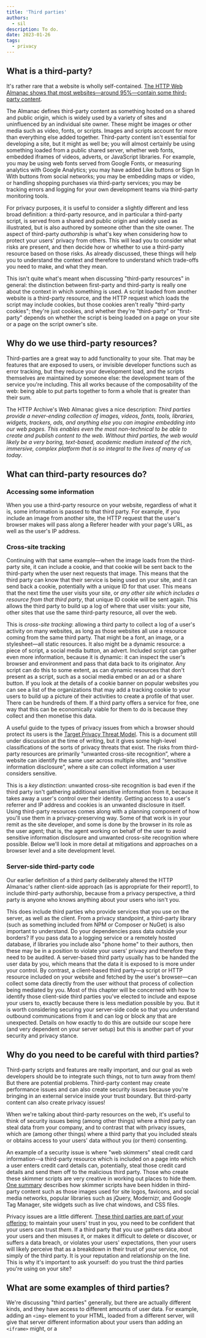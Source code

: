 ```yaml
---
title: 'Third parties'
authors:
  - sil
description: To do.
date: 2023-01-26
tags:
  - privacy
---
```


## What is a third-party?

It's rather rare that a website is wholly self-contained. [The HTTP Web Almanac shows that most websites—around 95%—contain some third-party content](https://almanac.httparchive.org/en/2021/third-parties).

The Almanac defines third-party content as something hosted on a shared and public origin, which is widely used by a variety
of sites and uninfluenced by an individual site owner. These might be images or other media such as video, fonts, or scripts.
Images and scripts account for more than everything else added together. Third-party content isn't essential for developing a site,
but it might as well be; you will almost certainly be using something loaded from a public shared server, whether web fonts,
embedded iframes of videos, adverts, or JavaScript libraries. For example, you may be using web fonts served from Google Fonts,
or measuring analytics with Google Analytics; you may have added Like buttons or Sign In With buttons from social networks;
you may be embedding maps or video, or handling shopping purchases via third-party services; you may be tracking errors and
logging for your own development teams via third-party monitoring tools.

For privacy purposes, it is useful to consider a slightly different and less broad definition: a third-party resource, and in
particular a third-party script, is served from a shared and public origin and widely used as illustrated, but is also authored
by someone other than the site owner. The aspect of third-party _authorship_ is what's key when considering how to protect your
users' privacy from others. This will lead you to consider what risks are present, and then decide how or whether to use a
third-party resource based on those risks. As already discussed, these things will help you to understand the context and
therefore to understand which trade-offs you need to make, and what they mean.

This isn't quite what's meant when discussing "third-party resources" in general: the distinction between first-party and
third-party is really one about the context in which something is used. A script loaded from another website is a third-party
resource, and the HTTP request which loads the script may include cookies, but those cookies aren't really "third-party cookies";
they're just cookies, and whether they're "third-party" or "first-party" depends on whether the script is being loaded on a
page on your site or a page on the script owner's site.

## Why do we use third-party resources?

Third-parties are a great way to add functionality to your site. That may be features that are exposed to users, or invisible
developer functions such as error tracking, but they reduce your development load, and the scripts themselves are maintained
by someone else: the development team of the service you're including. This all works because of the composability of the web:
being able to put parts together to form a whole that is greater than their sum.

The HTTP Archive's Web Almanac gives a nice description: _Third parties provide a never-ending collection of images, videos,
fonts, tools, libraries, widgets, trackers, ads, and anything else you can imagine embedding into our web pages. This enables
even the most non-technical to be able to create and publish content to the web. Without third parties, the web would likely
be a very boring, text-based, academic medium instead of the rich, immersive, complex platform that is so integral to the lives
of many of us today_.

## What can third-party resources do?

### Accessing some information

When you use a third-party resource on your website, regardless of what it is, some information is passed to that third party.
For example, if you include an image from another site, the HTTP request that the user's browser makes will pass along a Referer
header with your page's URL, as well as the user's IP address.

### Cross-site tracking

Continuing with that same example—when the image loads from the third-party site, it can include a cookie, and that cookie will
be sent back to the third-party when the user next requests that image. This means that the third party can know that their
service is being used on your site, and it can send back a cookie, potentially with a unique ID for that user. This means that
the next time the user visits your site, or <em>any other site which includes a resource from that third party</em>, that unique
ID cookie will be sent again. This allows the third party to build up a log of where that user visits: your site, other sites that
use the same third-party resource, all over the web.

This is _cross-site tracking_: allowing a third party to collect a log of a user's activity on many websites, as long as those
websites all use a resource coming from the same third party. That might be a font, an image, or a stylesheet—all static resources.
It also might be a dynamic resource: a piece of script, a social media button, an advert. Included script can gather even more
information, because it is dynamic: it can inspect the user's browser and environment and pass that data back to its originator.
Any script can do this to some extent, as can dynamic resources that don't present as a script, such as a social media embed or
an ad or a share button. If you look at the details of a cookie banner on popular websites you can see a list of the organizations
that may add a tracking cookie to your users to build up a picture of their activities to create a profile of that user. There
can be hundreds of them. If a third party offers a service for free, one way that this can be economically viable for them to
do is because they collect and then monetise this data.

A useful guide to the types of privacy issues from which a browser should protect its users is the [Target Privacy Threat Model](https://w3cping.github.io/privacy-threat-model/#high-level-threats).
This is a document still under discussion at the time of writing, but it gives some high-level classifications of the sorts of
privacy threats that exist. The risks from third-party resources are primarily “unwanted cross-site recognition”, where a
website can identify the same user across multiple sites, and “sensitive information disclosure”, where a site can collect
information a user considers sensitive.

This is a _key distinction_: unwanted cross-site recognition is bad even if the third party isn't gathering additional sensitive
information from it, because it takes away a user's control over their identity. Getting access to a user's referrer and IP address
and cookies is an unwanted disclosure in itself. Using third-party resources comes along with a planning component of how you'll use
them in a privacy-preserving way. Some of that work is in your remit as the site developer, and some is done by the browser
in its role as the user agent; that is, the agent working on behalf of the user to avoid sensitive information disclosure and
unwanted cross-site recognition where possible. Below we'll look in more detail at mitigations and approaches on a browser
level and a site development level.

### Server-side third-party code

Our earlier definition of a third party deliberately altered the HTTP Almanac's rather client-side approach (as is appropriate
for their report!), to include third-party authorship, because from a privacy perspective, a third party is anyone who knows anything
about your users who isn't you.

This does include third parties who provide services that you use on the server, as well as the client. From a privacy
standpoint, a third-party library (such as something included from NPM or Composer or NuGet) is also important to understand.
Do your dependencies pass data outside your borders? If you pass data to a logging service or a remotely hosted database,
if libraries you include also "phone home" to their authors, then these may be in a position to violate your users' privacy
and therefore they need to be audited. A server-based third party usually has to be handed the user data by you, which means
that the data it is exposed to is more under your control. By contrast, a client-based third party—a script or HTTP resource
included on your website and fetched by the user's browser—can collect some data directly from the user without that process
of collection being mediated by you. Most of this chapter will be concerned with how to identify those client-side third parties
you've elected to include and expose your users to, exactly because there is less mediation possible by you. But it is worth
considering securing your server-side code so that you understand outbound communications from it and can log or block any that
are unexpected. Details on how exactly to do this are outside our scope here (and very dependent on your server setup) but
this is another part of your security and privacy stance.

## Why do you need to be careful with third parties?

Third-party scripts and features are really important, and our goal as web developers should be to integrate such things,
not to turn away from them! But there are potential problems. Third-party content may create performance issues and can
also create security issues because you're bringing in an external service inside your trust boundary. But third-party
content can also create privacy issues!

When we're talking about third-party resources on the web, it's useful to think of security issues being (among other things)
where a third party can steal data from your company, and to contrast that with privacy issues, which are (among other things)
where a third party that you included steals or obtains access to your users' data without you (or them) consenting.

An example of a security issue is where "web skimmers" steal credit card information-–a third-party resource which is included
on a page into which a user enters credit card details can, potentially, steal those credit card details and send them off to
the malicious third party. Those who create these skimmer scripts are very creative in working out places to hide them.
[One summary](https://www.zdnet.com/article/hackers-hide-web-skimmer-inside-a-websites-css-files/) describes how skimmer scripts
have been hidden in third-party content such as those images used for site logos, favicons, and social media networks,
popular libraries such as jQuery, Modernizr, and Google Tag Manager, site widgets such as live chat windows, and CSS files.

Privacy issues are a little different. [These third parties are part of your offering](https://developers.google.com/web/fundamentals/performance/optimizing-content-efficiency/loading-third-party-javascript);
to maintain your users' trust in you, you need to be confident that your users can trust _them_. If a third party that you use gathers data about
your users and then misuses it, or makes it difficult to delete or discover, or suffers a data breach, or violates your users'
expectations, then your users will likely perceive that as a breakdown in their trust of _your_ service, not simply of the
third party. It is your reputation and relationship on the line. This is why it's important to ask yourself: do you trust
the third parties you're using on your site?

## What are some examples of third parties?

We're discussing "third parties" generally, but there are actually different kinds, and they have access to different amounts of user data.
For example, adding an `<img>` element to your HTML, loaded from a different server, will give that server different information
about your users than adding an `<iframe>` might, or a <script> element. These are examples rather than a comprehensive list, but it's
useful to understand the distinctions between the different types of third-party items that your site can employ.

### Requesting a cross-site resource

A cross-site resource is anything on your site which is loaded from a different site and isn't an `<iframe>` or a `<script>`. Examples
include `<img>`, `<audio>`, `<video>`, web fonts loaded by CSS, and WebGL textures. These are all loaded via an HTTP request, and as
described earlier, those HTTP requests will include any cookies previously set by the other site, the requesting user's IP address,
and the URL of the current page as the referrer. All third-party requests historically included this data by default, although
there are efforts to reduce or isolate the data passed to third parties by various browsers, as described in "Understanding
Third-Party Browser Protections" further on.

### Embedding a cross-site iframe

A complete document embedded in your pages via an `<iframe>` can request additional access to browser APIs, in addition to the trifecta
of cookies, IP address, and referrer. Exactly which APIs are available to <iframe>d pages and how they request access is browser-specific,
and is currently undergoing changes: see "Permissions Policy" below for current efforts to curtail or monitor API access in embedded
documents.

### Executing cross-site JavaScript

Including a `<script>` element loads and runs cross-site JavaScript in the top-level context of your page. This means that the
script that runs has complete access to anything that your own first-party scripts do. Browser permissions still manage this data,
so requesting the user's location (for example) will still require user agreement. But any information present in the page or
available as JavaScript variables can be read by such a script, and this includes not just cookies that are passed to the third party
as part of the request, but also cookies that are intended for your site alone. Equally, a third-party script loaded onto your
page can make all the same HTTP requests that your own code does, meaning that it could make `fetch()` requests to your back-end APIs to get data.

### Including third-party libraries in your dependencies

As described earlier, your server-side code will also likely include third-party dependencies, and these are indistinguishable from your own
code in their power; code that you include from a GitHub repository or your programming language's library (npm, PyPI, composer, and so on)
can read all the same data that your other code can.

## Knowing your third parties

This, then, requires some understanding of your list of third-party suppliers, and what their privacy, data collection, and user
experience stances and policies are. That understanding then becomes part of your series of trade-offs: how useful and important
is the service, balanced against how intrusive, inconvenient, or disquieting their demands are on your users. Third-party
content provides value by taking the heavy lifting from you as site owner and allows you to focus on your core competencies;
and so there is value in making that trade-off and sacrificing some user comfort and privacy for a better user experience.
It is important to not confuse user experience with _developer_ experience, though: "it is easier for our dev team to build
the service" is not a compelling story to users.

How you get that understanding is the process of audit.

### Audit your third parties

Understanding what a third party does is the process of _audit_. You can do this both technically and non-technically, and
for an individual third party and for your whole collection.

#### Run a non-technical audit

The first step is non-technical: read the privacy policies of your suppliers. If you include any third-party resources,
check the privacy policies. They will be long and full of legal text, and some documents may use some of the approaches
specifically warned against [in earlier chapters](/learn/privacy/data/), such as overly general statements and without any indication
of how or when collected data will be removed. It is important to realize that from a user perspective, all the data that
is collected on your site, including by third parties, will be governed by these privacy policies. Even if you do
everything correctly, when you are transparent about your goals and exceed your users' expectations of data privacy and
sensitivity, users may hold you responsible for anything your chosen third parties do as well. If there is anything in
their privacy policies which you would not wish to say in your own policies because it would decrease users' trust, then
consider whether there is an alternative supplier.

This is something which can usefully go hand in hand with the technical audit discussed further on, as they inform one
another. You should know the third-party resources that you're incorporating for business reasons (such as ad networks
or embedded content) because there will be a business relationship in place. This is a good place to start a non-technical
audit. The technical audit is also likely to identify third parties, especially those included for technical rather
than business reasons (external components, analytics, utility libraries), and that list can join with the list of
business-focused third parties. The goal here is for you as site owner to feel that you understand what the third
parties you're adding to your site are doing, and for you as a business to be able to present your legal advisor
with this inventory of third parties to make sure you are meeting any obligations required.

#### Run a technical audit

For a technical audit, it's important to use the resources in situ as part of the website; that is, don't load a dependency
in a test harness and inspect it that way. Make sure you're seeing how your dependencies act as part of your actual website,
deployed on the public internet rather than in a test or development mode. It is very instructive to view your own website as
a new user. Open a browser in a clean new profile, so that you are not signed in and have no stored agreement, and try visiting your site.

{% Aside %}
Testing a site as if you are a new user means viewing that site with no saved information about it. It is best in these
situations to create a brand new profile every time you want to test a website as though you're a new user. Don't create
one new profile and re-use it; create a new profile every time and then discard it. This is mostly a quick process on desktop
browsers: see the documentation for [Chrome](https://support.google.com/chrome/answer/2364824),
[Edge](https://support.microsoft.com/en-us/topic/sign-in-and-create-multiple-profiles-in-microsoft-edge-df94e622-2061-49ae-ad1d-6f0e43ce6435),
and [Firefox](https://support.mozilla.org/en-US/kb/profile-manager-create-remove-switch-firefox-profiles#w_manage-profiles-when-firefox-is-open).
Chrome for Android and Safari don't support creating a new empty profile, so incognito/private browsing modes will have to suffice there, but
in general, it is important to test sites both in incognito/private browsing modes and with a freshly-created profile.
{% endAside %}

Sign up on your own site for a new account, if you provide user accounts. Your design team will have orchestrated this new user
acquisition process from a UX perspective, but it can be illustrative to approach it from a privacy perspective. Don't simply click
"Accept" on the terms and conditions, or the cookie warning, or the privacy policy; set yourself the task of using your own service
without disclosing any personal information or having any tracking cookies, and see if you can do it and how hard it is to do it.
It can also be helpful to look in the browser developer tools to see which sites are being accessed and which data is passed to
those sites. Developer tools provide a list of separate HTTP requests (normally in a section called "Network"), and you can see
from here requests grouped by type (HTML, CSS, images, fonts, JavaScript, requests initiated by JavaScript). It's also possible
to add a new column to show the domain of each request, which will demonstrate how many different places are being contacted,
and there may be a "third-party requests" checkbox to show only third parties. (It can also be useful to use `Content-Security-Policy`
reporting to perform a continual audit, for which read further on.)

[Simon Hearne's “Request Map Generator”](https://simonhearne.com/2015/find-third-party-assets/) tool can also be a helpful overview of all
the subrequests that a publicly available page makes.

This is also the point at which you can include the business-focused third parties identified as part of the non-technical audit
(that is: the list of companies that you have a financial relationship with in order to use their resources). The goal here is
to match up the list of third parties you believe you're using (from financial and legal records) and the list you're actually
using (by looking at which third-party HTTP requests your website makes). You should be able to identify for each business third
party which technical outbound requests are made. If you cannot identify requests in the technical audit for a third party
identified by business relationship, it's important to work out why and to have that guide your testing: perhaps that third-party
resource is only loaded in a particular country, or on a particular device type, or for logged-in users. This will enlarge your
list of site areas to audit and ensure that you're seeing all the outbound accesses. (Or possibly it will identify a third-party
resource that you're paying for and not using, which always cheers up the finance department.)

Once you've narrowed down the list of requests to third parties that you would like to be part of the audit, clicking on an
individual request will show all the details of it and, in particular, which data was passed to that request. It is also very
common that [a third-party request that your code initiates then goes on to initiate many other third-party requests](https://css-tricks.com/potential-dangers-of-third-party-javascript/#third-party-scripts-often-load-other-third-party-scripts-of-their-own).
These additional third parties are also “imported” into your own privacy policy. This task is laborious but valuable, and
it often can be inserted into existing analyses; your frontend development team should already be auditing requests for
performance reasons (perhaps with the help of existing tools such as WebPageTest or Lighthouse), and incorporating a data
and privacy audit into that process can make it easier.

<figure>
{% Img src="image/cGQxYFGJrUUaUZyWhyt9yo5gHhs1/nnzRxb7clgk8DgrpmBgS.png", alt="The web.dev request map.", width="800", height="594" %}
<figcaption>A (dramatically simplified) request map for web.dev, showing third-party sites that request other third-party sites, and so on.</figcaption>
</figure>

#### Do

Open a browser with a clean new user profile, so that you are not signed in and have no stored agreement; then open the browser
development tools Network panel to see all the outgoing requests. Add a new column to show the domain of each request, and check the
"third-party requests" checkbox to show only third parties if present. Then:

* Visit your site.
* Sign up for a new account, if you provide user accounts.
* Try to delete your created account.
* Carry out a normal action or two on the site (exactly what this is will depend on what your site does, but pick common actions that most users perform).
* Carry out an action or two which you know involve third-party dependencies in particular. These might include sharing content to
social media, beginning a checkout flow, or embedding content from another site.

When doing each of these tasks, make a record of resources requested from domains that are not yours, by looking at the Network panel
as described. These are some of your third parties. A good way to do this is to use the browser network tools to capture the network
request logs in a HAR file.

#### HAR files and capturing

An [HAR file](https://en.wikipedia.org/wiki/HAR_(file_format)) is a standardized JSON format of all network requests made by a page.
To get an HAR file for a particular page, in:

##### Chrome

Open the browser DevTools (Menu > More Tools > Developer Tools), go to the Network panel, load (or refresh) the page, and
choose the downward arrow save symbol in the top right near to the No throttling dropdown menu.

{% Img src="image/cGQxYFGJrUUaUZyWhyt9yo5gHhs1/pe6kjowLV339yjfaAgkr.png", alt="The Chrome DevTools network panel with Download HAR symbol highlighted.", width="650", height="299" %}

##### Firefox

Open the browser developer tools (Menu > More Tools > Web Developer Tools), go to the Network panel, load (or refresh) the page, and choose
the cog symbol in the top right next to the throttling dropdown menu. From its menu, choose "Save All As HAR".

{% Img src="image/cGQxYFGJrUUaUZyWhyt9yo5gHhs1/SIeaTTW90Zh6TOV8RTKa.png", alt="The Firefox developer tools network panel with the Save All As Har option highlighted.", width="624", height="237" %}

##### Safari

Open the browser developer tools (Menu > Develop > Show Web Inspector; if you don't have a Develop menu then enable it from
Menu > Safari > Preferences > Advanced > Show Develop menu in menu bar), go to the Network panel, load (or refresh) the page,
and choose Export in the top right (to the right of Preserve Log; you may need to enlarge the window).

{% Img src="image/cGQxYFGJrUUaUZyWhyt9yo5gHhs1/PDUiriJh7D8FpL1v3RwD.png", alt="Safari Web Inspector Network panel with the HAR export option highlighted.", width="800", height="266" %}

For more detail, you can also record what is passed on to third parties (in the Request section), although this data is often
obfuscated and not usefully interpretable.

## Best practices when integrating third parties

You can set your own policies on which third parties your site uses: change which ad provider you use based on their practices,
or how annoying or intrusive their cookies consent popup is, or whether you want to use social media buttons on your site or
tracking links in your emails or utm_campaign links to track in Google Analytics in your tweets. One aspect to consider when
developing a site is the privacy and security posture of your analytics service. Some analytics services explicitly trade on
being privacy-protecting. Frequently, there are also ways to use a third-party script which adds privacy protection in itself:
you are not the first team looking to improve their users' privacy and protect them from third-party data collection, and there
may already be solutions. Finally, many third-party providers are more sensitive to data collection issues now than in the past,
and there are often features or parameters you can add which enable a more user-protective mode. Here are some examples.

### When adding a social media sharing button

Consider embedding HTML buttons directly: the site [https://sharingbuttons.io/](https://sharingbuttons.io/) has some well-designed examples.
Or you could add plain HTML links. The trade-off here is that you lose the "share count" statistic and your ability to classify your customers
in your Facebook analytics. This is an example of a trade-off between using a third party provider and receiving less analytics data.

More generally, when you're embedding an interactive widget of some kind from a third party, it's often possible to instead provide a
link out to that third party. This does mean that your site doesn't have the inline experience, but it shifts the decision on sharing
data with the third party from you to your user, who can choose to interact or not as they prefer.

For example, you might add links for Twitter and Facebook to share your service at mysite.example.com like this:

```html
<a href="https://facebook.com/sharer/sharer.php?u=https%3A%2F%2Fmysite.example.com"
   rel="noopener" aria-label="Share on Facebook" target="_blank" >Share on Facebook</a>
<a href="https://twitter.com/intent/tweet/?text=My%20cool%20service!&amp;url=https%3A%2F%2Fmysite.example.com"
   rel="noopener" aria-label="Share on Twitter" target="_blank">Share on Twitter</a>
```

Note that Facebook allows specifying a URL to share, and Twitter allows specifying a URL and some text.

### When embedding a video

When you're embedding videos from video-hosting sites, look for privacy-preserving options in the embedding code.
For example, for YouTube, replace `youtube.com` in the embed URL with `www.youtube-nocookie.com` to avoid tracking cookies
being placed on users viewing the embedding page. You can also check "Enable privacy-enhanced mode" when generating the
Share/Embed link from YouTube itself. This is a good example of using a more user-protective mode provided by the third party.
([https://support.google.com/youtube/answer/171780](https://support.google.com/youtube/answer/171780) describes this in more detail,
and other embedding options for YouTube specifically.)

Other video sites have fewer options in this regard: TikTok, for example, doesn't have a way to embed video without tracking
at the time of this writing. It is possible to host the videos yourself (this is using an alternative), but it can be a
lot more work, especially to support many devices.

As with interactive widgets discussed earlier, it is often possible to replace an embedded video with a link to the providing website.
This is less interactive because the video won't play inline, but it leaves the choice of whether to watch with the user. This can be
used as an example of the “facade pattern”, the name for dynamically replacing interactive content with something requiring a user
action to trigger it. An embedded TikTok video can be replaced with a plain link to the TikTok video page, but with a little more
work it is possible to retrieve and display a thumbnail for the video and make that a link. Even if the chosen video provider doesn't
support an easy way to embed videos without tracking, many video hosts support [oEmbed](https://oembed.com/), an API that, when given
a link to a video or embedded content, will return programmatic detail for it, including a thumbnail and title. TikTok supports oEmbed
(see [https://developers.tiktok.com/doc/embed-videos](https://developers.tiktok.com/doc/embed-videos) for details), meaning that
you can (manually or programmatically) turn a link to a TikTok video `https://www.tiktok.com/@scout2015/video/6718335390845095173` into JSON metadata about that video with
`https://www.tiktok.com/oembed?url=https://www.tiktok.com/@scout2015/video/6718335390845095173`, and therefore retrieve a thumbnail
to display. WordPress often uses this to request oEmbed' information for embedded content, for example. You can use this programmatically
to show a "facade" that looks interactive and switches to embed or link to an interactive video when the user chooses to click on it.

### When embedding analytics scripts

Analytics is designed to collect info about your users so it can be analyzed: this is what it's for. Analytics systems are essentially
services to collect and display data about accesses and users, which is done on a third-party server such as Google Analytics for ease
of implementation. There are also self-hosted analytics systems such as [https://matomo.org/](https://matomo.org/), although this is more work than using a
third-party solution for this. Running such a system on your own infrastructure does help you to reduce data collection, though,
because it does not leave your own ecosystem. On the other hand, managing that data, removing it, and setting policies for it
becomes your responsibility. Much of the concern with cross-site tracking comes about when it's done surreptitiously and
secretively, or as a side-effect of using a service which need not contain data gathering at all. Analytics software is overtly
designed to collect data in order to inform the site owners about their users.

Historically, there has been an approach of gathering all the data you can about everything, like a giant fishing net, and
then analyzing it later for interesting patterns. This mindset has, in large part, created the sense of unease and disquiet
about data collection that was discussed in part 1 of this course. Now, many sites first work out which questions to ask and
then gather specific and limited data to answer those questions.

If some third-party service is used by your site and by other sites, and it works by you including their JavaScript into your site,
and it sets cookies for each user, then it's important to consider that they could be doing unwanted cross-site recognition;
that is, tracking your users across sites. Some may and some may not, but the privacy-protecting stance here is to assume that
such a third-party service is in fact doing cross-site tracking unless you have a good reason to think or know otherwise.
This is not in itself a reason to avoid such services, but it is something to consider in your assessment of the trade-offs
of using them.

The trade-off in analytics used to be solely to choose whether to use it or not: gather all data and compromise privacy in exchange
for insights and planning, or give up insights entirely. However, this is no longer the case, and there is often now a
middle ground to be found between these two extremes. Check your analytics provider for configuration options to limit
the data collected and reduce the amount and duration of its storage. Since you have the records from the technical audit
described earlier, you can re-run the relevant sections of that audit to confirm that changing these configurations does
actually reduce the amount of data collected. If you're making this transition on an existing site, then this can give you
some quantifiable measure that can be written about for your users. For example, Google Analytics has a number of [opt-in (therefore off by default)](https://support.google.com/analytics/answer/9019185#zippy=%2Cin-this-article)
privacy features, many of which may be helpful for complying with local data protection laws. Some options to consider when setting up Google
Analytics include setting the retention period on collected data (Admin > Tracking Info > Data Retention) lower than the 26-month default,
and enabling some of the more technical solutions such as partial IP anonymization (see [https://support.google.com/analytics/answer/9019185](https://support.google.com/analytics/answer/9019185) for more detail).

## Using third parties in a privacy-preserving way

Thus far, we've discussed how to protect your users from third parties during the design phase of your application, while
you're planning what that application will do. Deciding to not use a particular third party at all is part of this planning,
and auditing your uses also falls into this category: it's about making decisions about your privacy stance. However, these
decisions are inherently not very granular; choosing to use a particular third party or choosing not to is not a nuanced decision.
It is much more likely that you will want something in between: to need or plan to use a particular third-party offering but
mitigate any privacy-violating tendencies (whether deliberate or accidental). This is the task of protecting users at "build time":
adding safeguards to reduce harm that you did not anticipate. All these are new HTTP headers that you can provide when serving
pages and which will hint or command the user agent to take certain privacy or security stances.

### Referrer-Policy

#### Do

Set a policy of `strict-origin-when-cross-origin` or `noreferrer` to prevent other sites from receiving a Referer header
when you link to them or when they're loaded as subresources by a page:

```html
index.html:
<meta name="referrer" content="strict-origin-when-cross-origin" />
```

Or server-side, for example in Express:

```java
const helmet = require('helmet');
app.use(helmet.referrerPolicy({policy: 'strict-origin-when-cross-origin'}));
```

If need be, set a laxer policy on specific elements or requests.

#### Why this protects user privacy

By default, each HTTP request the browser makes passes on a `Referer` header which contains the URL of the page initiating the request,
whether a link, an embedded image, or script. This can be a privacy issue because URLs can contain private information, and those URLs
being available to third parties passes that private information to them. [Web.dev lists some examples](https://web.dev/referrer-best-practices/#referer-and-referrer-policy-101)
of URLs containing private data—knowing that a user came to your site from `https://social.example.com/user/me@example.com` tells you who that user is,
which is a definite leak. But even a URL which does not itself expose private information does expose that this particular user (who you may know,
if they're logged in) came here from another site and this therefore reveals that this user visited that other site. This is in itself exposure of
information that you maybe should not know about your user's browsing history.

{% Aside %}
(It's spelled incorrectly, yes: Referrer should have a double R. People have been complaining about this for quarter of a century.)
{% endAside %}

Providing a `Referrer-Policy` header (with correct spelling!) lets you alter this, so that some or none of the referring URL is passed on.
[MDN lists the full details](https://developer.mozilla.org/docs/Web/HTTP/Headers/Referrer-Policy) but most browsers have
now adopted an assumed value of `strict-origin-when-cross-origin` by default, meaning that the referrer URL is now passed to third
parties as an origin only (`https://web.dev` rather than `https://web.dev/learn/privacy`). This is a useful privacy protection without
you having to do anything. But you can tighten this up further by specifying `Referrer-Policy: same-origin` to avoid passing any
referrer information at all to third parties (or `Referrer-Policy: no-referrer` to avoid passing to anyone including your own origin).
(This is a nice example of the privacy-versus-utility balance; the new default is much more privacy-preserving than before, but it
still gives high level information to third parties of your choice, such as your analytics provider.)

It's also useful to explicitly specify this header [because then you know exactly what the policy is, rather than relying on the browser defaults](/referrer-best-practices/#why-%22explicitly%22).
If you aren't able to set headers, then it's possible to set a referrer policy for a whole HTML page using a meta element in the `<head>`:
`<meta name="referrer" content="same-origin">`; and if concerned about specific third parties, it's also possible to set a `referrerpolicy`
attribute on individual elements such as `<script>`, `<a>`, or `<iframe>`: `<script src=”https://thirdparty.example.com/data.js” referrerpolicy=”no-referrer”>

### Content-Security-Policy

The `Content-Security-Policy` header, often referred to as “CSP”, dictates where external resources can be loaded from.
It is primarily used for security purposes, by preventing cross-site scripting attacks and script injection, but when used
alongside your regular audits it can also limit where your chosen third parties can pass data to.

This is potentially a less-than-great user experience; if one of your third-party scripts starts loading a dependency from an
origin not on your list, then that request will be blocked, the script will fail, and your application may fail with it
(or at least be reduced to its JavaScript-failing fallback version). This is useful when CSP is implemented for security,
which is its normal purpose: protecting against cross-site scripting issues (and to do this, use a [strict CSP](/strict-csp/)).
Once you know all the inline scripts that your page uses, you can make a list of them, calculate a hash value or add a random value
(called a “nonce”) for each, and then add the list of hashes to your Content Security Policy. This will prevent any script that
isn't on the list from being loaded. This needs to be baked into the production process for the site: scripts in your pages need
to include the nonce or to have a hash calculated as part of the build. See [https://web.dev/strict-csp/](/strict-csp/) for all the details.

Fortunately, browsers support a related header, `Content-Security-Policy-Report-Only`. If this header is provided, requests
that violate the supplied policy will not be blocked, but a JSON report will be sent to a supplied URL. Such a header might
look like this:
`Content-Security-Policy-Report-Only: script-src 3p.example.com; report-uri https://example.com/report/`,
and if the browser loads a script from anywhere other than `3p.example.com`, that request will succeed but a report will
be sent to the supplied `report-uri`. Normally this is used to experiment with a policy before implementing it, but a useful
idea here is to use this as a way of conducting an “ongoing audit”. As well as your regular audit described earlier, you
can turn on CSP reporting to see if any unexpected domains appear, which could mean that your third-party resources are loading
third-party resources of their own and which you need to consider and evaluate. (It may also be a sign of some cross-site
scripting exploits having slipped past your security boundary, of course, which it is also important to know about!)

`Content-Security-Policy` is a complex and fiddly API to use. This is known, and there is work going on to build the "next generation" of CSP
which will meet the same goals but not be quite as complicated to use.This isn't ready yet, but if you'd like to see where this is heading
(or to get involved and help in its design!) then check out [https://github.com/WICG/csp-next](https://github.com/WICG/csp-next) for details.

#### Do

Add this HTTP header to pages served: `Content-Security-Policy-Report-Only: default-src 'self'; report-uri https://a-url-you-control`.
When JSON is posted to that URL, store it. Review that stored data to get a collection of the third-party domains that your website requests when visited by others.
Update the `Content-Security-Policy-Report-Only` header to list the domains you expect, in order to see when that list changes:

```html
Content-Security-Policy-Report-Only: default-src 'self' https://expected1.example.com https://expected2.example.com ; report-uri https://a-url-you-control
```

#### Why

This forms part of your technical audit, in an ongoing fashion. The initial technical audit you performed will give you a
list of third parties that your site shares or passes user data to. This header will then cause page requests to report
back which third parties are now being contacted, and you can track changes over time. This not only alerts you to changes
made by your existing third parties, but will also flag newly added third parties which weren't added to the technical audit.
It's important to update the header to stop reporting about domains you expect, but it's also important to repeat the manual
technical audit from time to time (because the `Content-Security-Policy` approach does not flag _what_ data is passed, only
that a request has been made.)

Note that it does not need to be added to the pages served every time, or every page. Tune down how many page responses receive
the header so that you receive a representative sample of reports that aren't overwhelming in quantity.

### Permissions policy

The `Permissions-Policy` header (which was introduced under the name `Feature-Policy`) is similar in concept to `Content-Security-Policy`,
but it restricts access to powerful browser features. For example, it’s possible to restrict use of device hardware such as the accelerometer,
camera, or USB devices, or to restrict non-hardware features such as permission to go fullscreen or use synchronous `XMLHTTPRequest`.
These restrictions can be applied to a top-level page (to avoid loaded scripts from attempting to use these features) or to
subframed pages loaded in via an iframe. This restriction of API usage isn’t really about browser fingerprinting (for which
see Chapter 4); it's about disallowing third-parties from doing intrusive things (such as using powerful APIs, popping up
permissions windows, etc). This is defined by the Target Privacy Threat Model as "intrusion" (https://w3cping.github.io/privacy-threat-model/#intrusion).

A `Permissions-Policy` header is specified as a list of (feature, allowed origins) pairs, thus:

```html
Permissions-Policy: geolocation=(self "https://example.com"), camera=(), fullscreen=*
```

This example allows this page ("self") and `<iframe>`s from the origin `example.com` to use the `navigator.geolocation` APIs
from JavaScript; it allows this page and all subframes to use the full screen API, and it prohibits any page, this page included,
from using a camera to read video information. There is much more detail and a list of potential examples at
[https://developer.chrome.com/en/docs/privacy-sandbox/permissions-policy/#example-permissions-policy-setups](https://developer.chrome.com/en/docs/privacy-sandbox/permissions-policy/#example-permissions-policy-setups).

The list of features that are handled by the Permissions-Policy header is large and may be in flux. Currently the list is
maintained at [https://github.com/w3c/webappsec-permissions-policy/blob/main/features.md](https://github.com/w3c/webappsec-permissions-policy/blob/main/features.md).

{% Aside 'gotchas' %}
Note that `Content-Security-Policy` values are separated by semicolons but `Permissions-Policy` values are separated by commas,
and that `Permissions-Policy` values have brackets around them. The details are specified in the
[Permissions Policy  explainer](https://developer.chrome.com/docs/privacy-sandbox/permissions-policy/).
{% endAside %}

#### Do

Browsers that support `Permissions-Policy` disallow powerful features in subframes by default, and you have to act to enable them!
This approach is private by default. If you find that subframes on your site require these permissions, you can selectively add them.
However, there is no permissions policy applied to the main page by default, and so scripts (including third-party scripts) that are
loaded by the main page are not restricted from attempting to use these features. For this reason, it is useful to apply a restrictive
`Permissions-Policy` to all pages by default, and then gradually add back in features that your pages require.

Examples of powerful features that `Permissions-Policy` affects include requesting the user's location, access to sensors (including
accelerometer, gyroscope, and magnetometer), permission to go fullscreen, and requesting access to the user’s camera and microphone.
The (changing) full list of features is linked above.

Unfortunately, blocking all features by default and then selectively re-allowing them requires listing all features in the header,
which can feel rather inelegant. Nonetheless, such a `Permissions-Policy` header is a good place to start. [https://www.permissionspolicy.com/](https://www.permissionspolicy.com/)
has a conveniently clickable generator to create such a header: using it to create a header which disables all features results in this:

```html
Permissions-Policy: accelerometer=(), ambient-light-sensor=(), autoplay=(), battery=(), camera=(), cross-origin-isolated=(),
display-capture=(), document-domain=(), encrypted-media=(), execution-while-not-rendered=(), execution-while-out-of-viewport=(),
fullscreen=(), geolocation=(), gyroscope=(), keyboard-map=(), magnetometer=(), microphone=(), midi=(), navigation-override=(),
payment=(), picture-in-picture=(), publickey-credentials-get=(), screen-wake-lock=(), sync-xhr=(), usb=(), web-share=(), xr-spatial-tracking=()
```

## Understand built-in privacy features in web browsers

In addition to the "build time" and "design time" protections, there are also privacy protections which happen at "run time": that is, privacy
features implemented in browsers themselves to protect users. These are not features you can directly control or tap into as a site
developer—they're product features—but they are features you should be aware of, because your sites may be affected by these product decisions
in browsers. To give an example here of the way these browser protections may impact your site, if you have client-side JavaScript which waits
for a third-party dependency to load before continuing with page setup, and that third-party dependency never loads at all, then your page setup
may never complete and so the user is presented with a half-loaded page.

They include [Intelligent Tracking Prevention](https://webkit.org/blog/9521/intelligent-tracking-prevention-2-3/) in Safari
(and the underlying WebKit engine), and [Enhanced Tracking Protection](https://support.mozilla.org/en-US/kb/enhanced-tracking-protection-firefox-desktop)
in Firefox (and its engine, Gecko). These all make it difficult for third parties to build detailed profiles of your users.

Browser approaches on privacy features change frequently, and it’s important to stay up to date; the following list of protections
are correct at time of writing. Browsers may also implement other protections; these lists are not exhaustive. See [Chapter 6](/learn/privacy/best-practices/)
for best practices on how to keep up with changes here, and be sure to test with upcoming browser versions for changes that may affect your projects.
Bear in mind that incognito/private browsing modes sometimes implement different settings from the browser’s default (third-party cookies may be blocked
by default in such modes, for example). Therefore, testing in incognito mode may not always be reflective of most users’ typical browsing experience if
they're not using private browsing. Also bear in mind that blocking cookies in various situations may mean that other storage solutions, such as `window.localStorage`,
are also blocked, not only cookies.

### Chrome

* Third-party cookies are intended to be blocked in the future.  As of this writing they are not blocked by default
(but this can be enabled by a user): [https://support.google.com/chrome/answer/95647](https://support.google.com/chrome/answer/95647)
explains the details.
* Chrome's privacy features, and in particular the features in Chrome that communicate with Google and third-party services,
are described at [https://privacysandbox.com/](https://privacysandbox.com/).

### Edge

* Third-party cookies are not blocked by default (but this can be enabled by a user).
* Edge's [Tracking Prevention](https://learn.microsoft.com/en-us/microsoft-edge/web-platform/tracking-prevention) feature blocks
trackers from unvisited sites and known harmful trackers are blocked by default.

### Firefox

* Third-party cookies are not blocked by default (but this can be enabled by a user).
* Firefox's [Enhanced Tracking Protection](https://support.mozilla.org/kb/enhanced-tracking-protection-firefox-desktop) blocks by default tracking cookies,
fingerprinting scripts, cryptominer scripts, and known trackers. ([https://support.mozilla.org/kb/trackers-and-scripts-firefox-blocks-enhanced-track](https://support.mozilla.org/kb/trackers-and-scripts-firefox-blocks-enhanced-track)
provides some more details).
* Third-party cookies are site-limited, so each site essentially has a separate cookie jar and can’t be correlated across
sites (Mozilla calls this "[Total Cookie Protection](https://blog.mozilla.org/products/firefox/firefox-rolls-out-total-cookie-protection-by-default-to-all-users-worldwide/)".

To get some insight into what may be blocked and to help debug issues, click the shield icon in the address bar or visit `about:protections` in Firefox (on desktop).

### Safari

* Third-party cookies are blocked by default.
* As part of its [Intelligent Tracking Prevention](https://webkit.org/blog/9521/intelligent-tracking-prevention-2-3/) feature,
Safari reduces the referrer passed to other pages to be a top-level site rather than a specific page: (`https://something.example.com`,
rather than `https://something.example.com/this/specific/page`).
* Browser `localStorage` data is deleted after seven days.

([https://webkit.org/blog/10218/full-third-party-cookie-blocking-and-more/](https://webkit.org/blog/10218/full-third-party-cookie-blocking-and-more/) summarizes these features.)

To get some insight into what may be blocked and to help debug issues, enable "Intelligent Tracking Prevention Debug Mode" in Safari's
developer menu (on desktop). (See [https://webkit.org/blog/9521/intelligent-tracking-prevention-2-3/](https://webkit.org/blog/9521/intelligent-tracking-prevention-2-3/) for more details.)

## API proposals

### Why do we need new APIs?

While new privacy-preserving features and policies in browser products help preserve user privacy, they also come with challenges.
Many web technologies are usable for cross-site tracking despite being designed for and used for other purposes. For example,
many identity federation systems we use every day rely on third-party cookies. Numerous advertising solutions that publishers
rely on for revenue today are built on top of third-party cookies. Many fraud detection solutions rely on fingerprinting. What
happens to these use cases when third-party cookies and fingerprinting go away?

It would be difficult and error-prone for browsers to differentiate use cases, and to reliably distinguish privacy-violating uses
from others. This is why most major browsers have blocked third-party cookies and fingerprinting or intend to do so, to protect user
privacy.

A new approach is needed: as third-party cookies are phased out and fingerprinting mitigated, developers need purpose-built APIs
that meet the use cases (which haven’t gone away) but are designed in a privacy-preserving manner. The goal is to design and build
APIs which can’t be used for cross-site tracking. Unlike the browser features described in the previous section, these technologies
aspire to become cross-browser APIs.

### Examples of API proposals

The following list isn’t comprehensive—it's a flavor of some of what’s being discussed.

Examples of API proposals to replace technologies built on third-party cookies:
* Identity use cases: [FedCM](https://developer.chrome.com/en/docs/privacy-sandbox/fedcm/)
* Ads use cases: [Private Click Measurement](https://webkit.org/blog/11529/introducing-private-click-measurement-pcm/),
[Interoperable Private Attribution](https://blog.mozilla.org/en/mozilla/privacy-preserving-attribution-for-advertising/),
[Attribution Reporting](https://developer.chrome.com/docs/privacy-sandbox/attribution-reporting/), [Topics](https://developer.chrome.com/docs/privacy-sandbox/topics/),
[FLEDGE](https://developer.chrome.com/docs/privacy-sandbox/fledge/), [PARAKEET](https://github.com/microsoft/PARAKEET).

Examples of API proposals to replace technologies built on passive tracking:
* Fraud detection use cases: [Trust Tokens](https://developer.chrome.com/docs/privacy-sandbox/trust-tokens/).

Examples of other proposals that other APIs can build on in a future without third-party cookies:
* [Storage Access API](https://developer.mozilla.org/docs/Web/API/Storage_Access_API)

Additionally, another type of API proposal is emerging to try and have so-far browser-specific covert tracking mitigations.
One example is [Privacy Budget](https://developer.chrome.com/en/docs/privacy-sandbox/privacy-budget/). Across these various
use cases, the APIs that were initially proposed by Chrome live under the umbrella term of the [Privacy Sandbox](https://developer.chrome.com/docs/privacy-sandbox/).

[Global-Privacy-Control](https://globalprivacycontrol.org/) is a header that intends to communicate to a site that the user
would like any collected personal data not to be shared with other sites. Its intention is similar to Do Not Track, which was discontinued.

{% Aside %}
In the early 2000s there was a push from consumer advocacy groups to allow users to specify that they did not want to be tracked
via cookies or similar technologies. All the major browsers implemented this as a request header, Do Not Track, with value 1
to indicate to websites that the user did not want to be tracked.
[This received a lot of pushback from data-collecting companies](https://www.zdnet.com/article/why-do-not-track-is-worse-than-a-miserable-failure/),
and there was no requirement that it be obeyed and it largely was not. Towards the end of the 2010s it was largely dropped from
browsers and the [working group responsible closed](https://github.com/w3c/dnt), saying "there have not been indications of
planned support among user agents, third parties, and the ecosystem at large".
{% endAside %}

### Status of the API proposals

Most of these API proposals are not yet deployed, or are deployed only behind flags or in limited environments for experimentation.

This public incubation phase is important: browser vendors and developers collect discussion and experience with whether these APIs are
useful and whether they actually do what they’re designed for. Developers, browser vendors, and other ecosystem actors use this phase
to iterate on the API's design.

The best place to keep up to date with new APIs being proposed is currently the [Privacy Group’s list of proposals on Github](https://github.com/privacycg/proposals/issues).

#### Do you need to use these APIs?

**If your product is directly built on top of third-party cookies or techniques such as fingerprinting, you should get involved with these new APIs, experiment with them, and contribute your own experiences to the discussions and API design.**
In all other cases, you don’t necessarily need to know all the details on these new APIs at the time of writing, but it’s good to be aware of what’s coming.
